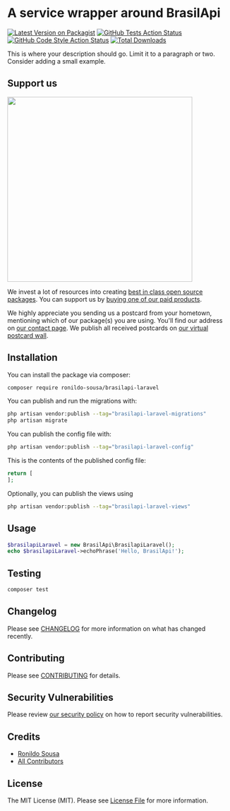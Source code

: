 # A service wrapper around BrasilApi

[![Latest Version on Packagist](https://img.shields.io/packagist/v/ronildo-sousa/brasilapi-laravel.svg?style=flat-square)](https://packagist.org/packages/ronildo-sousa/brasilapi-laravel)
[![GitHub Tests Action Status](https://img.shields.io/github/actions/workflow/status/ronildo-sousa/brasilapi-laravel/run-tests.yml?branch=main&label=tests&style=flat-square)](https://github.com/ronildo-sousa/brasilapi-laravel/actions?query=workflow%3Arun-tests+branch%3Amain)
[![GitHub Code Style Action Status](https://img.shields.io/github/actions/workflow/status/ronildo-sousa/brasilapi-laravel/fix-php-code-style-issues.yml?branch=main&label=code%20style&style=flat-square)](https://github.com/ronildo-sousa/brasilapi-laravel/actions?query=workflow%3A"Fix+PHP+code+style+issues"+branch%3Amain)
[![Total Downloads](https://img.shields.io/packagist/dt/ronildo-sousa/brasilapi-laravel.svg?style=flat-square)](https://packagist.org/packages/ronildo-sousa/brasilapi-laravel)

This is where your description should go. Limit it to a paragraph or two. Consider adding a small example.

## Support us

[<img src="https://github-ads.s3.eu-central-1.amazonaws.com/brasilapi-laravel.jpg?t=1" width="419px" />](https://spatie.be/github-ad-click/brasilapi-laravel)

We invest a lot of resources into creating [best in class open source packages](https://spatie.be/open-source). You can support us by [buying one of our paid products](https://spatie.be/open-source/support-us).

We highly appreciate you sending us a postcard from your hometown, mentioning which of our package(s) you are using. You'll find our address on [our contact page](https://spatie.be/about-us). We publish all received postcards on [our virtual postcard wall](https://spatie.be/open-source/postcards).

## Installation

You can install the package via composer:

```bash
composer require ronildo-sousa/brasilapi-laravel
```

You can publish and run the migrations with:

```bash
php artisan vendor:publish --tag="brasilapi-laravel-migrations"
php artisan migrate
```

You can publish the config file with:

```bash
php artisan vendor:publish --tag="brasilapi-laravel-config"
```

This is the contents of the published config file:

```php
return [
];
```

Optionally, you can publish the views using

```bash
php artisan vendor:publish --tag="brasilapi-laravel-views"
```

## Usage

```php
$brasilapiLaravel = new BrasilApi\BrasilapiLaravel();
echo $brasilapiLaravel->echoPhrase('Hello, BrasilApi!');
```

## Testing

```bash
composer test
```

## Changelog

Please see [CHANGELOG](CHANGELOG.md) for more information on what has changed recently.

## Contributing

Please see [CONTRIBUTING](CONTRIBUTING.md) for details.

## Security Vulnerabilities

Please review [our security policy](../../security/policy) on how to report security vulnerabilities.

## Credits

- [Ronildo Sousa](https://github.com/Ronildo-Sousa)
- [All Contributors](../../contributors)

## License

The MIT License (MIT). Please see [License File](LICENSE.md) for more information.
